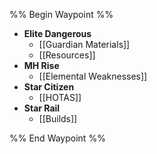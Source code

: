 %% Begin Waypoint %%
- **Elite Dangerous**
	- [[Guardian Materials]]
	- [[Resources]]
- **MH Rise**
	- [[Elemental Weaknesses]]
- **Star Citizen**
	- [[HOTAS]]
- **Star Rail**
	- [[Builds]]

%% End Waypoint %%

